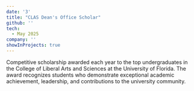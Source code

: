 ```yaml
---
date: '3'
title: "CLAS Dean's Office Scholar"
github: ''
tech:
  - May 2025
company: ''
showInProjects: true
---
```


Competitive scholarship awarded each year to the top undergraduates in the College of Liberal Arts and Sciences at the University of Florida. The award recognizes students who demonstrate exceptional academic achievement, leadership, and contributions to the university community.
